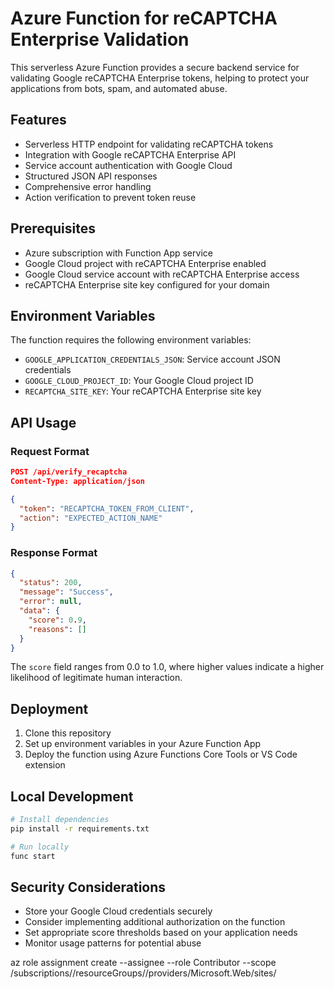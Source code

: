 # Azure Function for reCAPTCHA Enterprise Validation

This serverless Azure Function provides a secure backend service for validating Google reCAPTCHA Enterprise tokens, helping to protect your applications from bots, spam, and automated abuse.

## Features

- Serverless HTTP endpoint for validating reCAPTCHA tokens
- Integration with Google reCAPTCHA Enterprise API
- Service account authentication with Google Cloud
- Structured JSON API responses
- Comprehensive error handling
- Action verification to prevent token reuse

## Prerequisites

- Azure subscription with Function App service
- Google Cloud project with reCAPTCHA Enterprise enabled
- Google Cloud service account with reCAPTCHA Enterprise access
- reCAPTCHA Enterprise site key configured for your domain

## Environment Variables

The function requires the following environment variables:

- `GOOGLE_APPLICATION_CREDENTIALS_JSON`: Service account JSON credentials
- `GOOGLE_CLOUD_PROJECT_ID`: Your Google Cloud project ID
- `RECAPTCHA_SITE_KEY`: Your reCAPTCHA Enterprise site key

## API Usage

### Request Format

```json
POST /api/verify_recaptcha
Content-Type: application/json

{
  "token": "RECAPTCHA_TOKEN_FROM_CLIENT",
  "action": "EXPECTED_ACTION_NAME"
}
```

### Response Format

```json
{
  "status": 200,
  "message": "Success",
  "error": null,
  "data": {
    "score": 0.9,
    "reasons": []
  }
}
```

The `score` field ranges from 0.0 to 1.0, where higher values indicate a higher likelihood of legitimate human interaction.

## Deployment

1. Clone this repository
2. Set up environment variables in your Azure Function App
3. Deploy the function using Azure Functions Core Tools or VS Code extension

## Local Development

```bash
# Install dependencies
pip install -r requirements.txt

# Run locally
func start
```

## Security Considerations

- Store your Google Cloud credentials securely
- Consider implementing additional authorization on the function
- Set appropriate score thresholds based on your application needs
- Monitor usage patterns for potential abuse

az role assignment create --assignee <clientId> --role Contributor --scope /subscriptions/<subscriptionId>/resourceGroups/<resource-group>/providers/Microsoft.Web/sites/<function-app-name>
